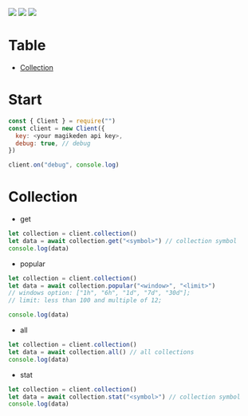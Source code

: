 <p ="center">
   <img src="https://img.shields.io/npm/dt/discord-welcome-bot?style=for-the-badge">
   <img src="https://img.shields.io/npm/v/discord-welcome-bot?style=for-the-badge">
   <a href = "https://discord.gg/7UQaVPBQka" > <img src="https://img.shields.io/badge/Server-Invite-brightgreen" href = "">
   </a>
</p>

# Table 
- [Collection](#Collection)

# Start
```js
const { Client } = require("")
const client = new Client({
  key: <your magikeden api key>,
  debug: true, // debug
})

client.on("debug", console.log)
```

# Collection
+ get
```js
let collection = client.collection()
let data = await collection.get("<symbol>") // collection symbol
console.log(data)
```

+ popular
```js
let collection = client.collection()
let data = await collection.popular("<window>", "<limit>")
// windows option: ["1h", "6h", "1d", "7d", "30d"];
// limit: less than 100 and multiple of 12;

console.log(data)
```

+ all
```js
let collection = client.collection()
let data = await collection.all() // all collections
console.log(data)
```

+ stat
```js
let collection = client.collection()
let data = await collection.stat("<symbol>") // collection symbol
console.log(data)
```